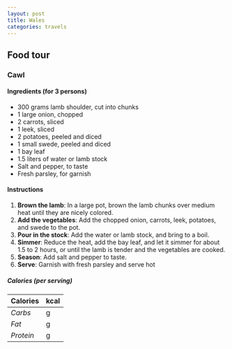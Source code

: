 ```yaml
---
layout: post
title: Wales
categories: travels
---
```


## Food tour

### Cawl 

#### Ingredients (for 3 persons)
- 300 grams lamb shoulder, cut into chunks
- 1 large onion, chopped
- 2 carrots, sliced
- 1 leek, sliced
- 2 potatoes, peeled and diced
- 1 small swede, peeled and diced
- 1 bay leaf
- 1.5 liters of water or lamb stock
- Salt and pepper, to taste
- Fresh parsley, for garnish

#### Instructions
1. **Brown the lamb**: In a large pot, brown the lamb chunks over medium heat until they are nicely colored.
2. **Add the vegetables**: Add the chopped onion, carrots, leek, potatoes, and swede to the pot.
3. **Pour in the stock**: Add the water or lamb stock, and bring to a boil.
4. **Simmer**: Reduce the heat, add the bay leaf, and let it simmer for about 1.5 to 2 hours, or until the lamb is tender and the vegetables are cooked.
5. **Season**: Add salt and pepper to taste.
6. **Serve**: Garnish with fresh parsley and serve hot

##### Calories (per serving)

| **Calories** | kcal |
| ----------- | ----------- |
| *Carbs* | g |
| *Fat* | g |
| *Protein* | g | 
